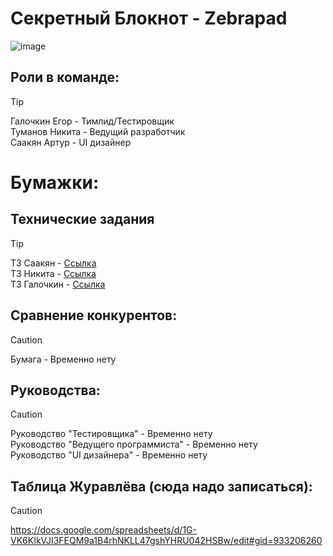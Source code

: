 # Секретный Блокнот - Zebrapad
![image](https://github.com/galochkinev/notepad/assets/157801003/1b59dd68-7f61-4aee-92da-931e2a326f2e)

## Роли в команде:

>[!TIP]
>Галочкин Егор - Тимлид/Тестировщик          
>Туманов Никита - Ведущий разработчик            
>Саакян Артур - UI дизайнер             

# Бумажки:

## Технические задания

>[!TIP]
>ТЗ Саакян - [Ссылка](https://disk.yandex.ru/i/XCZiyu-AaswEhQ)           
>ТЗ Никита - [Ссылка](https://disk.yandex.ru/i/bU8voe7V2WySFQ)             
>ТЗ Галочкин - [Ссылка](https://disk.yandex.ru/i/RpOeCieaj9MgjA)             

## Сравнение конкурентов:
>[!CAUTION]
>Бумага - Временно нету            

## Руководства:
>[!CAUTION]
>Руководство "Тестировщика" - Временно нету              
>Руководство "Ведущего программиста" - Временно нету               
>Руководство "UI дизайнера" - Временно нету               

## Таблица Журавлёва (сюда надо записаться):
>[!CAUTION]
>https://docs.google.com/spreadsheets/d/1G-VK6KIkVJI3FEQM9a1B4rhNKLL47gshYHRU042HSBw/edit#gid=933206260
